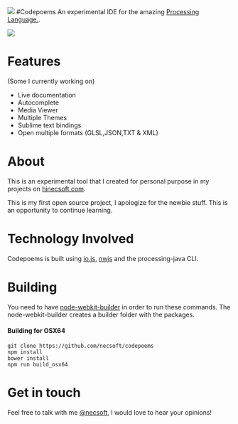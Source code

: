 ![](http://i.imgur.com/LdRYNfs.png?1)
#Codepoems
An experimental IDE for the amazing [Processing Language.](https://www.processing.org/).

![](http://hinecsoft.com/codepoems/assets/screenshot_share_01.png)

# Features
(Some I currently working on)

*	Live documentation
*	Autocomplete
*	Media Viewer
*	Multiple Themes
*	Sublime text bindings
*	Open multiple formats (GLSL,JSON,TXT & XML)

# About 
This is an experimental tool that I created for personal purpose in my projects on [hinecsoft.com](http://hinecsoft.com).

This is my first open source project, I apologize for the newbie stuff. This is an opportunity to continue learning.

# Technology Involved
Codepoems is built using [io.js](https://iojs.org), [nwjs](http://nwjs.io/) and the processing-java CLI.

# Building
You need to have [node-webkit-builder](https://github.com/mllrsohn/node-webkit-builder) in order to run these commands. The node-webkit-builder creates a builder folder with the packages.

#### Building for OSX64
```
git clone https://github.com/necsoft/codepoems
npm install
bower install
npm run build_osx64
```

# Get in touch
Feel free to talk with me [@necsoft](https://twitter.com/necsoft), I would love to hear your opinions!
